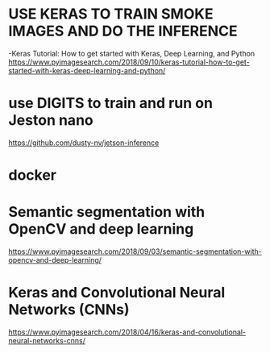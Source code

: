 # USE KERAS TO TRAIN SMOKE IMAGES AND DO THE INFERENCE
-Keras Tutorial: How to get started with Keras, Deep Learning, and Python
https://www.pyimagesearch.com/2018/09/10/keras-tutorial-how-to-get-started-with-keras-deep-learning-and-python/




















# use DIGITS to train and run on Jeston nano
https://github.com/dusty-nv/jetson-inference


















# docker





# Semantic segmentation with OpenCV and deep learning
https://www.pyimagesearch.com/2018/09/03/semantic-segmentation-with-opencv-and-deep-learning/

# Keras and Convolutional Neural Networks (CNNs)
https://www.pyimagesearch.com/2018/04/16/keras-and-convolutional-neural-networks-cnns/

